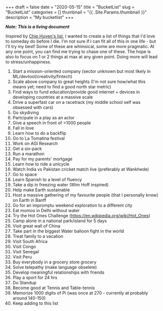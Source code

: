+++ 
draft = false
date = "2020-05-15"
title = "BucketList"
slug = "BucketList" 
categories = []
thumbnail = "{{ .Site.Params.thumbnail }}"
description = "My bucketlist"
+++


 ***Note: This is a living document***
&nbsp;
&nbsp;
&nbsp;
&nbsp;
&nbsp;
&nbsp;

Inspired by [Chip Huyen's list](https://huyenchip.com/list-100/), I wanted to create a list of things that I'd love to someday do before I die. I'm not sure if I can fit all of this in one life - but I'll try my best! Some of these are whimsical, some are more pragmatic. At any one point, you can find me trying to chase one of these. The hope is also to focus on 1 or 2 things at max at any given point. Doing more will lead to stress/unhappiness.  

1. Start a mission-oriented company (sector unknown but most likely in ML/devtool/creativity/fintech) 
2. Scale above company to great heights (I'm not sure how/what this means yet; need to find a good north star metric)
3. Find ways to fund education/provide good internet + devices in developing countries at a massive scale
4. Drive a superfast car on a racetrack (my middle school self was obsessed with cars)
5. Go skydiving
6. Partcipate in a play as an actor 
7. Give a speech in front of >1000 people
8. Fall in love
9. Learn how to do a backflip 
10. Go to La Tomatina festival 
11. Work on AGI Research 
12. Get a six-pack 
13. Run a marathon 
14. Pay for my parents' mortgage 
15. Learn how to ride a unicycle
16. Watch India vs Pakistan cricket match live (preferably at Wankhede)
17. Go to space 
18. Learn Spanish to a level of fluency
19. Take a dip in freezing water (Wim Hoff inspired)
20. Help make Earth sustainable 
21. Host a massive gathering of my favourite people (that I personally know) on Earth in Banff
22. Go for an impromptu weekend exploration to a different city 
23. Eat momos in Delhi without water
24. Try the Hot Ones Challenge (https://en.wikipedia.org/wiki/Hot_Ones)
25. Camp alone in a national park/island for 5 days 
26. Visit great wall of China 
27. Take part in the biggest Water balloon fight in the world 
28. Treat family to a vacation
29. Visit South Africa 
30. Visit Congo 
31. Visit Senegal
32. Visit Peru
33. Buy everybody in a grocery store grocery
34. Solve telepathy (make language obselete)
35. Develop meaningful relationships with friends 
36. Play a sport for 24 hrs 
37. Do Standup
38. Become good at Tennis and Table-tennis
39. Memorize 1000 digits of Pi (was once at 270 - currently at probably around 140-150)
40. Keep adding to this list

